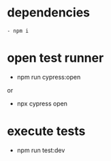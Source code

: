 # dependencies
    - npm i

# open test runner
- npm run cypress:open 

or

- npx cypress open

# execute tests
- npm run test:dev